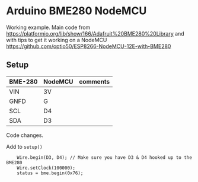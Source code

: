 # Arduino BME280 NodeMCU

Working example. Main code from <https://platformio.org/lib/show/166/Adafruit%20BME280%20Library> and with tips to get it working on a NodeMCU <https://github.com/optio50/ESP8266-NodeMCU-12E-with-BME280>

## Setup

|BME-280|NodeMCU|comments|
|---|---|---|
|VIN|3V|
|GNFD|G|
|SCL|D4|
|SDA|D3|

Code changes.

Add to `setup()`

```text
    Wire.begin(D3, D4); // Make sure you have D3 & D4 hooked up to the BME280
    Wire.setClock(100000);
    status = bme.begin(0x76);
```

